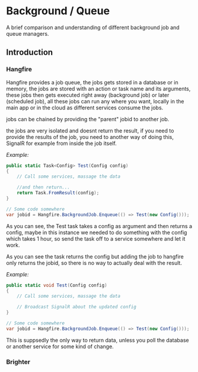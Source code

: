 # Background / Queue

A brief comparison and understanding of different background job and queue managers.

## Introduction

### Hangfire
Hangfire provides a job queue, the jobs gets stored in a database or in memory, the jobs are stored with an action or task name and its arguments, these jobs then gets executed right away (background job) or later (scheduled job), all these jobs can run any where you want, locally in the main app or in the cloud as different services consume the jobs.

jobs can be chained by providing the "parent" jobid to another job.

the jobs are very isolated and doesnt return the result, if you need to provide the results of the job, you need to another way of doing this, SignalR for example from inside the job itself.

*Example:*
```csharp
public static Task<Config> Test(Config config)
{
    // Call some services, massage the data

    //and then return...
    return Task.FromResult(config);
}

// Some code somewhere
var jobid = Hangfire.BackgroundJob.Enqueue(() => Test(new Config()));
```

As you can see, the Test task takes a config as argument and then returns a config, maybe in this instance we needed to do something with the config which takes 1 hour, so send the task off to a service somewhere and let it work.

As you can see the task returns the config but adding the job to hangfire only returns the jobid, so there is no way to actually deal with the result.

*Example:*
```csharp
public static void Test(Config config)
{
    // Call some services, massage the data

    // Broadcast SignalR about the updated config
}

// Some code somewhere
var jobid = Hangfire.BackgroundJob.Enqueue(() => Test(new Config()));
```

This is suppsedly the only way to return data, unless you poll the database or another service for some kind of change.

### Brighter


